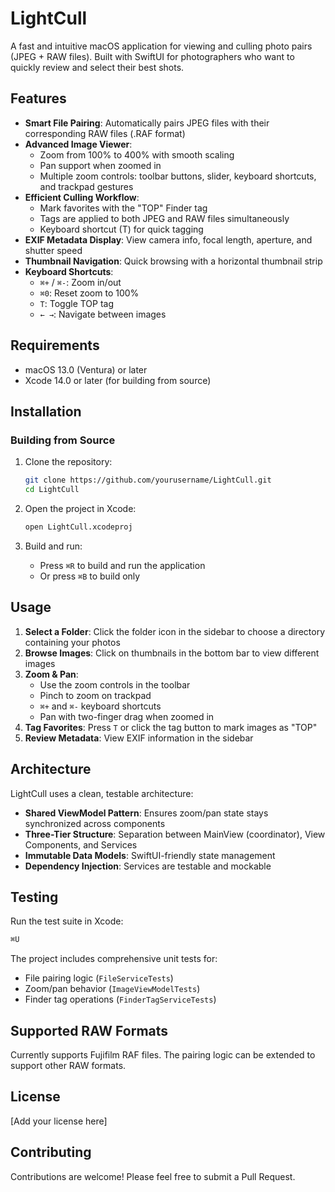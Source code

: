 # LightCull

A fast and intuitive macOS application for viewing and culling photo pairs (JPEG + RAW files). Built with SwiftUI for photographers who want to quickly review and select their best shots.

## Features

- **Smart File Pairing**: Automatically pairs JPEG files with their corresponding RAW files (.RAF format)
- **Advanced Image Viewer**:
  - Zoom from 100% to 400% with smooth scaling
  - Pan support when zoomed in
  - Multiple zoom controls: toolbar buttons, slider, keyboard shortcuts, and trackpad gestures
- **Efficient Culling Workflow**:
  - Mark favorites with the "TOP" Finder tag
  - Tags are applied to both JPEG and RAW files simultaneously
  - Keyboard shortcut (T) for quick tagging
- **EXIF Metadata Display**: View camera info, focal length, aperture, and shutter speed
- **Thumbnail Navigation**: Quick browsing with a horizontal thumbnail strip
- **Keyboard Shortcuts**:
  - `⌘+` / `⌘-`: Zoom in/out
  - `⌘0`: Reset zoom to 100%
  - `T`: Toggle TOP tag
  - `← →`: Navigate between images

## Requirements

- macOS 13.0 (Ventura) or later
- Xcode 14.0 or later (for building from source)

## Installation

### Building from Source

1. Clone the repository:
   ```bash
   git clone https://github.com/yourusername/LightCull.git
   cd LightCull
   ```

2. Open the project in Xcode:
   ```bash
   open LightCull.xcodeproj
   ```

3. Build and run:
   - Press `⌘R` to build and run the application
   - Or press `⌘B` to build only

## Usage

1. **Select a Folder**: Click the folder icon in the sidebar to choose a directory containing your photos
2. **Browse Images**: Click on thumbnails in the bottom bar to view different images
3. **Zoom & Pan**:
   - Use the zoom controls in the toolbar
   - Pinch to zoom on trackpad
   - `⌘+` and `⌘-` keyboard shortcuts
   - Pan with two-finger drag when zoomed in
4. **Tag Favorites**: Press `T` or click the tag button to mark images as "TOP"
5. **Review Metadata**: View EXIF information in the sidebar

## Architecture

LightCull uses a clean, testable architecture:

- **Shared ViewModel Pattern**: Ensures zoom/pan state stays synchronized across components
- **Three-Tier Structure**: Separation between MainView (coordinator), View Components, and Services
- **Immutable Data Models**: SwiftUI-friendly state management
- **Dependency Injection**: Services are testable and mockable

## Testing

Run the test suite in Xcode:
```bash
⌘U
```

The project includes comprehensive unit tests for:
- File pairing logic (`FileServiceTests`)
- Zoom/pan behavior (`ImageViewModelTests`)
- Finder tag operations (`FinderTagServiceTests`)

## Supported RAW Formats

Currently supports Fujifilm RAF files. The pairing logic can be extended to support other RAW formats.

## License

[Add your license here]

## Contributing

Contributions are welcome! Please feel free to submit a Pull Request.
